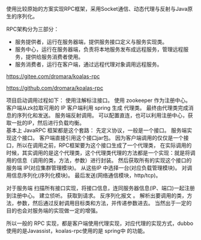 使用比较原始的方案实现RPC框架，采用Socket通信、动态代理与反射与Java原生的序列化。

RPC架构分为三部分：
- 服务提供者，运行在服务器端，提供服务接口定义与服务实现类。
- 服务中心，运行在服务器端，负责将本地服务发布成远程服务，管理远程服务，提供给服务消费者使用。
- 服务消费者，运行在客户端，通过远程代理对象调用远程服务。

https://gitee.com/dromara/koalas-rpc

https://github.com/dromara/koalas-rpc

项目启动调用过程如下：
使用注解标注接口。
使用 zookeeper 作为注册中心。客户端从zk拉取可用的 IP 
客户端利用 spring 生成 代理类。  最终由代理类完成消息的序列化和发送。
服务端反射调用。
可以配置直连，也可以利用注册中心，获取一批的IP，然后进行负载均衡。  
基本上 JavaRPC 框架都是这个套路：
先定义协议，一般是一个接口。
服务端实现这个接口。
客户端直接引用这个接口jar包。 因为客户端调用的仅仅是一个接口，所以在调用之前，RPC框架要为这个接口生成了一个代理类， 在实际调用的时候，其实调用的是这个代理类，这个代理类代理的方法都是一个实现：就是将调用的信息（调用的类，方法，参数）进行封装。
然后获取所有的实现这个接口的服务端 IP(对应集群管理模块)。
从这些IP 中选择一台(对应负载管理模块)。
对调用信息序列化(序列化模块)。
最后发送(网络通信模块，http/tcp)。
 
对于服务端
扫描所有接口实现，将接口信息，连同服务器信息(IP、端口)一起注册到注册中心。
建立侦听。
获取到请求。
反序列化报文 。
解析出要调用的类，方法，参数，然后通过反射调用目标类和方法，并传递参数进去。 当然出于一定的目的也会对服务端的实现做一定的增强。 
 
所以一般的 RPC 实现，都是客户端使用代理实现，对应代理的实现方式，dubbo 使用的是Javassist，koalas-rpc使用的是 spring中 的功能。